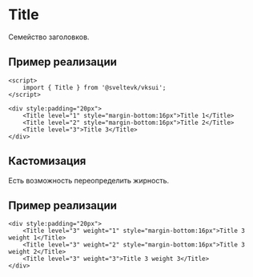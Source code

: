 # Title

Семейство заголовков.

## Пример реализации

```svelte mini
<script>
	import { Title } from '@sveltevk/vksui';
</script>

<div style:padding="20px">
	<Title level="1" style="margin-bottom:16px">Title 1</Title>
	<Title level="2" style="margin-bottom:16px">Title 2</Title>
	<Title level="3">Title 3</Title>
</div>
```

## Кастомизация

Есть возможность переопределить жирность.

## Пример реализации

```svelte mini
<div style:padding="20px">
	<Title level="3" weight="1" style="margin-bottom:16px">Title 3 weight 1</Title>
	<Title level="3" weight="2" style="margin-bottom:16px">Title 3 weight 2</Title>
	<Title level="3" weight="3">Title 3 weight 3</Title>
</div>
```
